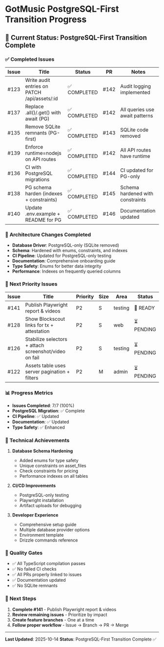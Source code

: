 # GotMusic PostgreSQL-First Transition Progress

## 🎯 **Current Status: PostgreSQL-First Transition Complete**

### ✅ **Completed Issues**

| Issue | Title | Status | PR | Notes |
|-------|-------|--------|----|----|
| #123 | Write audit entries on PATCH /api/assets/:id | ✅ COMPLETED | #142 | Audit logging implemented |
| #137 | Replace .all()/.get() with await (PG) | ✅ COMPLETED | #142 | All queries use await patterns |
| #135 | Remove SQLite remnants (PG-first) | ✅ COMPLETED | #143 | SQLite code removed |
| #139 | Enforce runtime=nodejs on API routes | ✅ COMPLETED | #142 | All API routes have runtime |
| #136 | CI with PostgreSQL migrations | ✅ COMPLETED | #144 | CI updated for PG-only |
| #138 | PG schema harden (indexes + constraints) | ✅ COMPLETED | #145 | Schema hardened with constraints |
| #140 | Update .env.example + README for PG | ✅ COMPLETED | #146 | Documentation updated |

### 🚀 **Architecture Changes Completed**

- **Database Driver**: PostgreSQL-only (SQLite removed)
- **Schema**: Hardened with enums, constraints, and indexes
- **CI Pipeline**: Updated for PostgreSQL-only testing
- **Documentation**: Comprehensive onboarding guide
- **Type Safety**: Enums for better data integrity
- **Performance**: Indexes on frequently queried columns

### 🎯 **Next Priority Issues**

| Issue | Title | Priority | Size | Area | Status |
|-------|-------|----------|------|------|--------|
| #141 | Publish Playwright report & videos | P2 | S | testing | 🔄 READY |
| #128 | Show Blockscout links for tx + attestation | P2 | S | web | ⏳ PENDING |
| #126 | Stabilize selectors + attach screenshot/video on fail | P2 | S | testing | ⏳ PENDING |
| #122 | Assets table uses server pagination + filters | P2 | M | admin | ⏳ PENDING |

### 📊 **Progress Metrics**

- **Issues Completed**: 7/7 (100%)
- **PostgreSQL Migration**: ✅ Complete
- **CI Pipeline**: ✅ Updated
- **Documentation**: ✅ Updated
- **Type Safety**: ✅ Enhanced

### 🔧 **Technical Achievements**

1. **Database Schema Hardening**
   - Added enums for type safety
   - Unique constraints on asset_files
   - Check constraints for pricing
   - Performance indexes on all tables

2. **CI/CD Improvements**
   - PostgreSQL-only testing
   - Playwright installation
   - Artifact uploads for debugging

3. **Developer Experience**
   - Comprehensive setup guide
   - Multiple database provider options
   - Environment template
   - Drizzle commands reference

### 🚨 **Quality Gates**

- ✅ All TypeScript compilation passes
- ✅ No failed CI checks
- ✅ All PRs properly linked to issues
- ✅ Documentation updated
- ✅ No SQLite remnants

### 📝 **Next Steps**

1. **Complete #141** - Publish Playwright report & videos
2. **Review remaining issues** - Prioritize by impact
3. **Create feature branches** - One at a time
4. **Follow proper workflow** - Issue → Branch → PR → Merge

---

**Last Updated**: 2025-10-14
**Status**: PostgreSQL-First Transition Complete ✅
